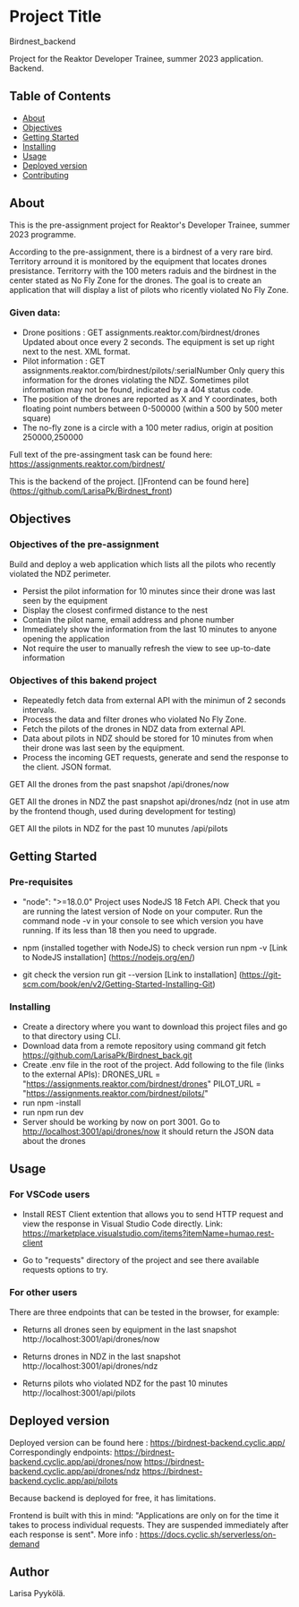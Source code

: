 # Project Title

Birdnest_backend

Project for the Reaktor Developer Trainee, summer 2023 application. Backend.

## Table of Contents

- [About](#about)
- [Objectives](#objectives)
- [Getting Started](#getting_started)
- [Installing](#installing)
- [Usage](#usage)
- [Deployed version](#deployed)
- [Contributing](#contributing)

## About

This is the pre-assignment project for Reaktor's Developer Trainee, summer 2023 programme.

According to the pre-assignment, there is a birdnest of a very rare bird. Territory arround it is monitored by the equipment that locates drones presistance. Territorry with the 100 meters raduis and the birdnest in the center stated as No Fly Zone for the drones. The goal is to create an application that will display a list of pilots who ricently violated No Fly Zone.

### Given data:

- Drone positions : GET assignments.reaktor.com/birdnest/drones
  Updated about once every 2 seconds. The equipment is set up right next to the nest. XML format.
- Pilot information : GET assignments.reaktor.com/birdnest/pilots/:serialNumber
  Only query this information for the drones violating the NDZ. Sometimes pilot information may not be found, indicated by a 404 status code.
- The position of the drones are reported as X and Y coordinates, both floating point numbers between 0-500000 (within a 500 by 500 meter square)
- The no-fly zone is a circle with a 100 meter radius, origin at position 250000,250000

Full text of the pre-assingment task can be found here: https://assignments.reaktor.com/birdnest/

This is the backend of the project.
[]Frontend can be found here] (https://github.com/LarisaPk/Birdnest_front)

## Objectives

### Objectives of the pre-assignment

Build and deploy a web application which lists all the pilots who recently violated the NDZ perimeter.

- Persist the pilot information for 10 minutes since their drone was last seen by the equipment
- Display the closest confirmed distance to the nest
- Contain the pilot name, email address and phone number
- Immediately show the information from the last 10 minutes to anyone opening the application
- Not require the user to manually refresh the view to see up-to-date information

### Objectives of this bakend project

- Repeatedly fetch data from external API with the minimun of 2 seconds intervals.
- Process the data and filter drones who violated No Fly Zone.
- Fetch the pilots of the drones in NDZ data from external API.
- Data about pilots in NDZ should be stored for 10 minutes from when their drone was last seen by the equipment.
- Process the incoming GET requests, generate and send the response to the client. JSON format.

GET All the drones from the past snapshot
/api/drones/now

GET All the drones in NDZ the past snapshot
api/drones/ndz
(not in use atm by the frontend though, used during development for testing)

GET All the pilots in NDZ for the past 10 munutes
/api/pilots

## Getting Started

### Pre-requisites

- "node": ">=18.0.0"
  Project uses NodeJS 18 Fetch API.
  Check that you are running the latest version of Node on your computer. Run the command node -v in your console to see which version you have running. If its less than 18 then you need to upgrade.

- npm (installed together with NodeJS) to check version run npm -v
  [Link to NodeJS installation] (https://nodejs.org/en/)

- git
  check the version run git --version
  [Link to installation]
  (https://git-scm.com/book/en/v2/Getting-Started-Installing-Git)

### Installing

- Create a directory where you want to download this project files and go to that directory using CLI.
- Download data from a remote repository using command git fetch https://github.com/LarisaPk/Birdnest_back.git
- Create .env file in the root of the project. Add following to the file (links to the external APIs):
  DRONES_URL = "https://assignments.reaktor.com/birdnest/drones"
  PILOT_URL = "https://assignments.reaktor.com/birdnest/pilots/"
- run npm -install
- run npm run dev
- Server should be working by now on port 3001.
  Go to <http://localhost:3001/api/drones/now> it should return the JSON data about the drones

## Usage

### For VSCode users

- Install REST Client extention that allows you to send HTTP request and view the response in Visual Studio Code directly.
  Link: https://marketplace.visualstudio.com/items?itemName=humao.rest-client

- Go to "requests" directory of the project and see there available requests options to try.

### For other users

There are three endpoints that can be tested in the browser, for example:

- Returns all drones seen by equipment in the last snapshot
  http://localhost:3001/api/drones/now

- Returns drones in NDZ in the last snapshot
  http://localhost:3001/api/drones/ndz

- Returns pilots who violated NDZ for the past 10 minutes
  http://localhost:3001/api/pilots

## Deployed version

Deployed version can be found here : <https://birdnest-backend.cyclic.app/>
Correspondingly endpoints:
<https://birdnest-backend.cyclic.app/api/drones/now>
<https://birdnest-backend.cyclic.app/api/drones/ndz>
<https://birdnest-backend.cyclic.app/api/pilots>

Because backend is deployed for free, it has limitations.

Frontend is built with this in mind:
"Applications are only on for the time it takes to process individual requests. They are suspended immediately after each response is sent".
More info : <https://docs.cyclic.sh/serverless/on-demand>

## Author

Larisa Pyykölä.
